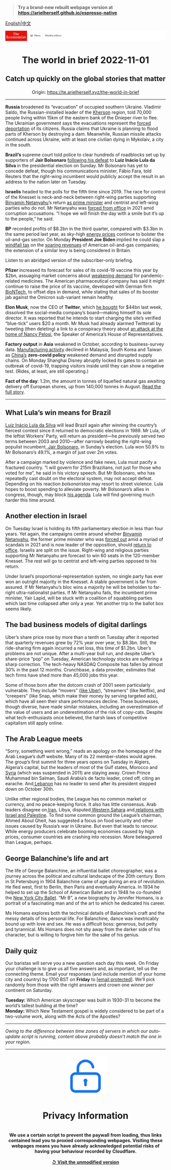 > **Try a brand-new rebuilt webpage version at https://arielherself.github.io/espresso-native**

[English](https://github.com/arielherself/espresso/blob/main/README.md)|[中文](https://github-com.translate.goog/arielherself/espresso/blob/main/README.md?_x_tr_sl=en&_x_tr_tl=zh-CN&_x_tr_hl=zh-CN&_x_tr_pto=wapp)



![The Economist](menubar.png)

# <p align="center">The world in brief 2022-11-01</p>

## <p align="center">Catch up quickly on the global stories that matter</p>

<p align="center">Origin: <a href="https://te.arielherself.xyz/the-world-in-brief">https://te.arielherself.xyz/the-world-in-brief</a><hr>

<strong>Russia </strong>broadened its “evacuation” of occupied southern Ukraine. Vladimir Saldo, the Russian-installed leader of the [Kherson](https://te.arielherself.xyz/the-economist-explains/2022/08/30/why-does-kherson-matter) region, told 70,000 people living within 15km of the eastern bank of the Dnieper river to flee. The Ukrainian government says the evacuations represent the [forced deportation](https://te.arielherself.xyz/europe/2022/07/07/russia-is-disappearing-vast-numbers-of-ukrainians) of its citizens. Russia claims that Ukraine is planning to flood parts of Kherson by destroying a dam. Meanwhile, Russian missile attacks continued across Ukraine, with at least one civilian dying in Mykolaiv, a city in the south.

<strong>Brazil’s </strong>supreme court told police to clear hundreds of roadblocks set up by supporters of <strong>Jair </strong><strong>Bolsonaro</strong> [following his defeat](https://te.arielherself.xyz/leaders/2022/10/31/lula-will-be-brazils-next-president-now-for-the-hard-part) to <strong>Luiz Inácio Lula da Silva </strong>in the presidential election on Sunday. Mr Bolsonaro has yet to concede defeat, though his communications minister, Fábio Fara, told Reuters that the right-wing incumbent would publicly accept the result in an address to the nation later on Tuesday.

<strong>Israelis</strong> headed to the polls for the fifth time since 2019. The race for control of the Knesset is neck-and-neck between right-wing parties supporting [Binyamin Netanyahu](https://te.arielherself.xyz/culture/2022/10/27/binyamin-netanyahus-memoir-is-a-fascinating-study-of-power)’s return [as prime minister](https://te.arielherself.xyz/middle-east-and-africa/2022/10/27/israels-binyamin-netanyahu-bids-for-an-election-comeback) and centrist and left-wing parties who do not. Mr Netanyahu was [forced from office](https://te.arielherself.xyz/middle-east-and-africa/2021/06/13/naftali-bennett-pushes-binyamin-netanyahu-out-of-power-in-israel) in 2021 amid corruption accusations. “I hope we will finish the day with a smile but it’s up to the people,” he said.

<strong>BP</strong> recorded profits of $8.2bn in the third quarter, compared with $3.3bn in the same period last year, as sky-high [energy prices](https://te.arielherself.xyz/finance-and-economics/2022/10/30/europes-energy-crisis-is-very-far-from-over) continue to bolster the oil-and-gas sector. On Monday <strong>President Joe Biden </strong>implied he could slap a [windfall tax](https://te.arielherself.xyz/leaders/2022/03/19/windfall-taxes-on-energy-companies-are-a-bad-idea) on the [soaring revenues](https://te.arielherself.xyz/interactive/briefing/2022/09/24/war-in-ukraine-has-reshaped-worlds-fuel-markets) of American oil-and-gas companies; the extension of a similar levy is being considered in Britain.

Listen to an abridged version of the subscriber-only briefing.

<strong>Pfizer </strong>increased its forecast for sales of its covid-19 vaccine this year by $2bn, assuaging market concerns about [weakening demand](https://te.arielherself.xyz/business/2022/08/10/after-a-covid-fuelled-adrenaline-rush-biotech-is-crashing) for pandemic-related medicines. The American pharmaceutical company has said it might continue to raise the price of its vaccine, developed with German firm [BioNTech](https://te.arielherself.xyz/science-and-technology/biontech-plans-to-make-vaccines-in-shipping-containers/21807708), to offset dips in demand, while stating that sales of its booster jab against the Omicron sub-variant remain healthy.

<strong>Elon Musk</strong>, now the CEO of <strong>Twitter</strong>, which [he bought](https://te.arielherself.xyz/business/2022/10/28/elon-musk-buys-twitter-at-last) for $44bn last week, dissolved the social-media company’s board—making himself its sole director. It was reported that he intends to start charging the site’s verified “blue-tick” users $20 a month. Mr Musk had already alarmed Twitterati by tweeting (then deleting) a link to a conspiracy theory about [an attack at the home of Nancy Pelosi](https://te.arielherself.xyz/united-states/2022/10/30/the-attack-at-the-pelosis-home-was-part-of-a-dangerous-pattern), the Speaker of America’s House of Representatives.

<strong>Factory output</strong> in <strong>Asia</strong> weakened in October, according to business-survey data. [Manufacturing activity](https://te.arielherself.xyz/finance-and-economics/2022/09/21/a-global-manufacturing-slowdown-suggests-worse-is-to-come) declined in Malaysia, South Korea and Taiwan as [China’s](https://te.arielherself.xyz/china/2022/10/13/china-shows-few-signs-of-loosening-its-zero-covid-policy) <strong>zero-covid policy </strong>weakened demand and disrupted supply chains. On Monday Shanghai Disney abruptly locked its gates to contain an outbreak of covid-19, trapping visitors inside until they can show a negative test. (Rides, at least, are still operating.)

<strong>Fact of the day</strong>: 1.2m, the amount in tonnes of liquefied natural gas awaiting delivery off European shores, up from 140,000 tonnes in August. [Read the full story](https://te.arielherself.xyz/finance-and-economics/2022/10/30/europes-energy-crisis-is-very-far-from-over).

----------

## What Lula’s win means for Brazil

[Luiz Inácio Lula da Silva](https://te.arielherself.xyz/the-americas/2022/10/31/luiz-inacio-lula-da-silva-will-be-brazils-next-president) will lead Brazil again after winning the country’s fiercest contest since it returned to democratic elections in 1989. Mr Lula, of the leftist Workers’ Party, will return as president—he previously served two terms between 2003 and 2010—after narrowly beating the right-wing populist incumbent,[ Jair Bolsonaro](https://te.arielherself.xyz/films/2022/10/15/the-enduring-threat-of-jair-bolsonaro), in Sunday’s election. Lula won 50.9% to Mr Bolsonaro’s 49.1%, a margin of just over 2m votes. 

After a campaign marked by violence and fake news, Lula must pacify a fractured country. “I will govern for 215m Brazilians, not just for those who voted for me”, he said in his victory speech. But Mr Bolsonaro, who has repeatedly cast doubt on the electoral system, may not accept defeat. Depending on his reaction <em>b</em><em>olsonaristas </em>may resort to street violence. Lula hopes to boost spending to alleviate poverty. Mr Bolsonaro’s allies in congress, though, may block [his agenda](https://te.arielherself.xyz/the-americas/2022/10/20/brazils-next-president-will-face-a-big-tricky-in-tray). Lula will find governing much harder this time around.

## Another election in Israel

On Tuesday Israel is holding its fifth parliamentary election in less than four years. Yet again, the campaigns centre around whether [Binyamin Netanyahu](https://te.arielherself.xyz/culture/2022/10/27/binyamin-netanyahus-memoir-is-a-fascinating-study-of-power), the former prime minister who was [forced out](https://te.arielherself.xyz/middle-east-and-africa/2021/06/13/naftali-bennett-pushes-binyamin-netanyahu-out-of-power-in-israel) amid a myriad of scandals in 2021 and is now leader of the opposition, should [return to office](https://te.arielherself.xyz/middle-east-and-africa/2022/10/27/israels-binyamin-netanyahu-bids-for-an-election-comeback). Israelis are split on the issue. Right-wing and religious parties supporting Mr Netanyahu are forecast to win 60 seats in the 120-member Knesset. The rest will go to centrist and left-wing parties opposed to his return.  
  
 Under Israel’s proportional-representation system, no single party has ever won an outright majority in the Knesset. A stable government is far from assured. If Mr Netanyahu’s bloc wins a majority he will be beholden to far-right ultra-nationalist parties. If Mr Netanyahu fails, the incumbent prime minister, Yair Lapid, will be stuck with a coalition of squabbling parties which last time collapsed after only a year. Yet another trip to the ballot box seems likely.

## The bad business models of digital darlings

Uber’s share price rose by more than a tenth on Tuesday after it reported that quarterly revenues grew by 72% year over year, to $8.3bn. Still, the ride-sharing firm again incurred a net loss, this time of $1.2bn. Uber’s problems are not unique. After a multi-year bull run, and despite Uber’s share-price “pop” on Tuesday, American technology stocks are suffering a sharp correction. The tech-heavy NASDAQ Composite has fallen by almost 30% in the past 12 months. Crunchbase, a data provider, estimates that tech firms have shed more than 45,000 jobs this year.

Some of those born after the dotcom crash of 2001 seem particularly vulnerable. They include “movers” ([like Uber](https://te.arielherself.xyz/business/uber-doordash-and-similar-firms-cant-defy-the-laws-of-capitalism-after-all/21806198)), “streamers” (like Netflix), and “creepers” (like Snap, which make their money by serving targeted ads), which have all seen their share performances decline. These businesses, though diverse, have made similar mistakes, including an overestimation of the value of users and an underestimation of the risk of copy-cats. Despite what tech-enthusiasts once believed, the harsh laws of competitive capitalism still apply online.

## The Arab League meets

“Sorry, something went wrong,” reads an apology on the homepage of the Arab League’s duff website. Many of its 22 member-states would agree. The group’s first summit for three years opens on Tuesday in Algiers, Algeria’s capital, but the leaders of most of the Gulf states, Morocco and[ Syria](https://te.arielherself.xyz/middle-east-and-africa/2022/03/26/syrias-outcast-dictator-returns-to-the-arab-world) (which was suspended in 2011) are staying away. Crown Prince Muhammad bin Salman, Saudi Arabia’s de facto leader, cried off, citing an earache. And[ Lebanon](https://te.arielherself.xyz/middle-east-and-africa/2022/04/28/lebanon-goes-to-the-polls-amid-its-worst-ever-financial-crisis) has no leader to send after its president stepped down on October 30th. 

Unlike other regional bodies, the League has no common market or currency, and no peace-keeping force. It also has little consensus. Arab leaders disagree on[ Iran](https://te.arielherself.xyz/middle-east-and-africa/2022/10/27/a-change-in-iran-could-reshape-the-middle-east), Libya, disputed[ Western Sahara](https://te.arielherself.xyz/middle-east-and-africa/2022/03/26/morocco-scents-victory-in-western-sahara) and[ relations with Israel and Palestine](https://te.arielherself.xyz/middle-east-and-africa/2022/09/22/trade-and-security-ties-are-knitting-israel-into-its-region). To find some common ground the League’s chairman, Ahmed Aboul Gheit, has suggested a focus on food security and other issues caused by Russia’s war in Ukraine. But even that leads to rancour. While energy producers celebrate booming economies caused by high prices, consumer countries are crashing into recession. More beleaguered than League, perhaps.

## George Balanchine’s life and art

The life of George Balanchine, an influential ballet choreographer, was a journey across the political and cultural landscape of the 20th century. Born in St Petersburg in 1904 Balanchine came of age during an era of revolution. He fled west, first to Berlin, then Paris and eventually America. In 1934 he helped to set up the School of American Ballet and in 1948 he co-founded the [New York City Ballet](https://te.arielherself.xyz/prospero/2015/04/10/something-old-something-new). “Mr B”, a new biography by Jennifer Homans, is a portrait of a fascinating man and of the art to which he dedicated his career.

Ms Homans explores both the technical details of Balanchine’s craft and the messy details of his personal life. For Balanchine, dance was inextricably bound up with love and sex. He was a difficult boss: generous, but petty and tyrannical. Ms Homans does not shy away from the darker side of his character, but is willing to forgive him for the sake of his genius.

## Daily quiz

Our baristas will serve you a new question each day this week. On Friday your challenge is to give us all five answers and, as important, tell us the connecting theme. Email your responses (and include mention of your home city and country) by 1700 BST on <strong>Friday</strong> to [<span class="__cf_email__" data-cfemail="1243677b68576162607761617d5277717d7c7d7f7b61663c717d7f">[email&#160;protected]</span>](https://mail.google.com/mail/?view=cm&amp;fs=1&amp;tf=1&amp;to=QuizEspresso@te.arielherself.xyz). We’ll pick randomly from those with the right answers and crown one winner per continent on Saturday.

<strong>Tuesday:</strong> Which American skyscraper was built in 1930-31 to become the world’s tallest building at the time?  
<strong>Monday:</strong> Which New Testament gospel is widely considered to be part of a two-volume work, along with the Acts of the Apostles?

----------

*Owing to the difference between time zones of servers in which our auto-update script is running, content above probably doesn't match the one in your region.*

|<br><div align="center"><img src="unlock.png" /><h1>Privacy Information</h1></div></br>We use a certain script to prevent the paywall from loading, thus links contained lead you to proxied corresponding webpages. Visiting these webpages means you have already acknowledged potential risks of having your behaviour recorded by Cloudflare.<br><br>[&#x21BA; Visit the unmodified version](README.raw.md)<br><br>|
|-----|
